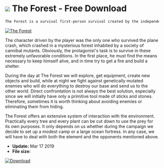 # ![](https://cdn.softexe.net/static/icon/win.gif) The Forest  - Free Download

```sh
The Forest is a survival first-person survival created by the independent Endnight Games studio.
```
[![The Forest](https://gallery.dpcdn.pl/imgc/Tools/90249/g_-_420x350_1.5_-_x95ffdbf3-1f8f-4279-8f7c-c4fdfaba94bd.jpg)](https://softexe.net/win/games-entertainment/shooters/the-forest:habh.html)

The character driven by the player was the only one who survived the plane crash, which crashed in a mysterious forest inhabited by a society of cannibal mutants. Obviously, the protagonist's task is to survive in these extremely unfavorable conditions. In the first place, he must find the means necessary to keep himself alive, and in time try to get a fire and build a shelter.
 
 During the day at The Forest we will explore, get equipment, create new objects and build, while at night we fight against genetically mutated enemies who will do everything to destroy our base and send us to the other world. Direct confrontation is not always the best solution, especially since we will initially have only a primitive tool made of sticks and stones. Therefore, sometimes it is worth thinking about avoiding enemies or eliminating them from hiding.
 
 The Forest offers an extensive system of interaction with the environment. Practically every tree and every plant can be cut down to use the prey for its own purposes. It only depends on us whether during the campaign we decide to set up a modest camp or a large ocean fortress. In any case, we will have to deal with both the element and the opponents mentioned above.


- **Update:** Mar 17 2019
- **File size:** 

[![Download](https://cdn.softexe.net/static/img/download.png)](https://softexe.net/win/games-entertainment/shooters/the-forest:habh.html)

